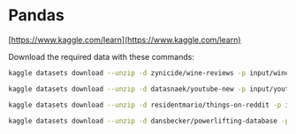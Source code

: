 # Pandas

[https://www.kaggle.com/learn](https://www.kaggle.com/learn)


Download the required data with these commands:

```bash
kaggle datasets download --unzip -d zynicide/wine-reviews -p input/wine-reviews/

kaggle datasets download --unzip -d datasnaek/youtube-new -p input/youtube-new/

kaggle datasets download --unzip -d residentmario/things-on-reddit -p input/things-on-reddit/ 

kaggle datasets download --unzip -d dansbecker/powerlifting-database -p input/powerlifting-database/ 
```

